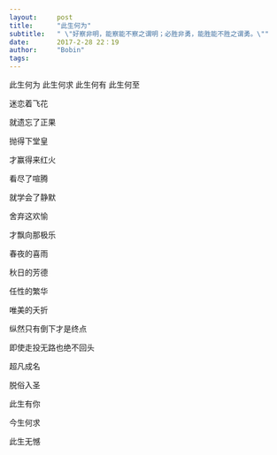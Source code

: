 ```yaml
---
layout:     post
title:      "此生何为"
subtitle:   " \"好察非明，能察能不察之谓明；必胜非勇，能胜能不胜之谓勇。\""
date:       2017-2-28 22：19
author:     "Bobin"
tags:
---
```


此生何为
此生何求
此生何有
此生何至



迷恋着飞花

就遗忘了正果

抛得下堂皇

才赢得来红火

看尽了喧腾

就学会了静默

舍弃这欢愉

才飘向那极乐



春夜的喜雨

秋日的芳德

任性的繁华

唯美的夭折

纵然只有倒下才是终点

即使走投无路也绝不回头


超凡成名

脱俗入圣

此生有你

今生何求

此生无憾
